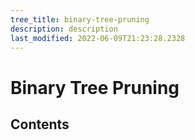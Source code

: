 ```yaml
---
tree_title: binary-tree-pruning
description: description
last_modified: 2022-06-09T21:23:28.2328
---
```


# Binary Tree Pruning

## Contents
